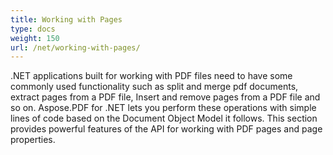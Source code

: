 ```yaml
---
title: Working with Pages
type: docs
weight: 150
url: /net/working-with-pages/
---
```


.NET applications built for working with PDF files need to have some commonly used functionality such as split and merge pdf documents, extract pages from a PDF file, Insert and remove pages from a PDF file and so on. Aspose.PDF for .NET lets you perform these operations with simple lines of code based on the Document Object Model it follows. This section provides powerful features of the API for working with PDF pages and page properties.
